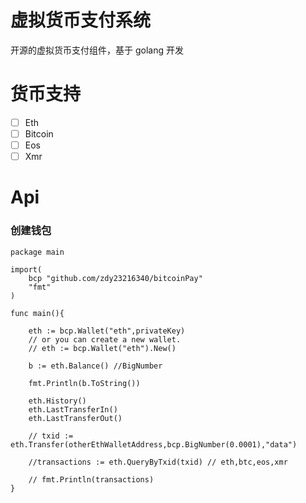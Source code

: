 # 虚拟货币支付系统
开源的虚拟货币支付组件，基于 golang 开发

# 货币支持
- [ ] Eth
- [ ] Bitcoin
- [ ] Eos
- [ ] Xmr

# Api
### 创建钱包
``` golang
package main

import(
    bcp "github.com/zdy23216340/bitcoinPay"
    "fmt"
)

func main(){

	eth := bcp.Wallet("eth",privateKey)
	// or you can create a new wallet.
	// eth := bcp.Wallet("eth").New()

    b := eth.Balance() //BigNumber 

    fmt.Println(b.ToString())

    eth.History()
    eth.LastTransferIn()
    eth.LastTransferOut()
    
    // txid := eth.Transfer(otherEthWalletAddress,bcp.BigNumber(0.0001),"data")

    //transactions := eth.QueryByTxid(txid) // eth,btc,eos,xmr

    // fmt.Println(transactions)
}
```
